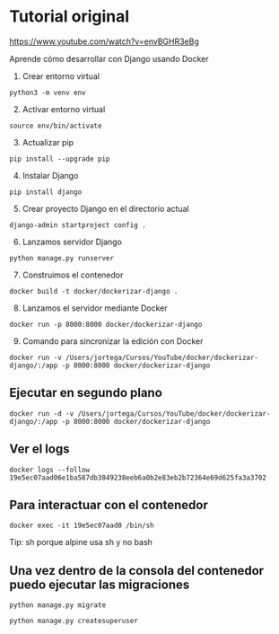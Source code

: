 # Tutorial original

https://www.youtube.com/watch?v=envBGHR3eBg

Aprende cómo desarrollar con Django usando Docker

1. Crear entorno virtual

```shell
python3 -m venv env
```

2. Activar entorno virtual

```shell
source env/bin/activate
```

3. Actualizar pip

```shell
pip install --upgrade pip
```

4. Instalar Django

```shell
pip install django
```

5. Crear proyecto Django en el directorio actual

```shell
django-admin startproject config .
```

6. Lanzamos servidor Django

```shell
python manage.py runserver
```

7. Construimos el contenedor

```shell
docker build -t docker/dockerizar-django .
```

8. Lanzamos el servidor mediante Docker

```shell
docker run -p 8000:8000 docker/dockerizar-django
```

9. Comando para sincronizar la edición con Docker

```shell
docker run -v /Users/jortega/Cursos/YouTube/docker/dockerizar-django/:/app -p 8000:8000 docker/dockerizar-django
```

## Ejecutar en segundo plano

```shell
docker run -d -v /Users/jortega/Cursos/YouTube/docker/dockerizar-django/:/app -p 8000:8000 docker/dockerizar-django
```

## Ver el logs

```shell
docker logs --follow 19e5ec07aad06e1ba587db3849238eeb6a0b2e83eb2b72364e69d625fa3a3702
```

## Para interactuar con el contenedor

```shell
docker exec -it 19e5ec07aad0 /bin/sh
```
Tip: sh porque alpine usa sh y no bash

## Una vez dentro de la consola del contenedor puedo ejecutar las migraciones

```shell
python manage.py migrate
```
```shell
python manage.py createsuperuser
```